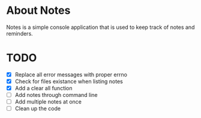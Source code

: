 # About Notes
Notes is a simple console application that is used to keep track of notes and reminders. 

# TODO
- [X] Replace all error messages with proper errno
- [X] Check for files existance when listing notes
- [X] Add a clear all function
- [ ] Add notes through command line
- [ ] Add multiple notes at once
- [ ] Clean up the code
